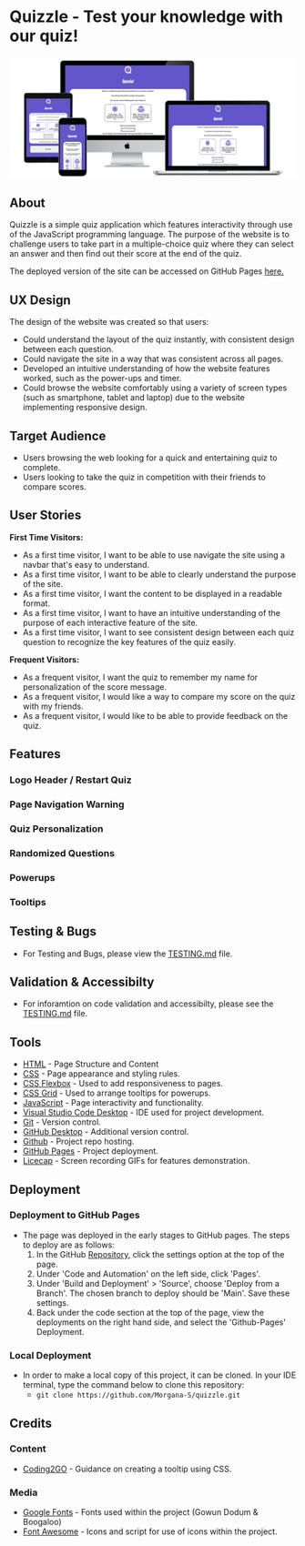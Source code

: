 # Quizzle - Test your knowledge with our quiz!
![Responsive Design Showcase](/documentation/feature-images/responsive-design-showcase.png)
## About
Quizzle is a simple quiz application which features interactivity through use of the JavaScript programming language. The purpose of the website is to challenge users to take part in a multiple-choice quiz where they can select an answer and then find out their score at the end of the quiz.

The deployed version of the site can be accessed on GitHub Pages [here.](https://morgana-s.github.io/quizzle/)

## UX Design
The design of the website was created so that users:
- Could understand the layout of the quiz instantly, with consistent design between each question.
- Could navigate the site in a way that was consistent across all pages.
- Developed an intuitive understanding of how the website features worked, such as the power-ups and timer.
- Could browse the website comfortably using a variety of screen types (such as smartphone, tablet and laptop) due to the website implementing responsive design.

## Target Audience
- Users browsing the web looking for a quick and entertaining quiz to complete.
- Users looking to take the quiz in competition with their friends to compare scores.

## User Stories
**First Time Visitors:**
- As a first time visitor, I want to be able to use navigate the site using a navbar that's easy to understand.
- As a first time visitor, I want to be able to clearly understand the purpose of the site.
- As a first time visitor, I want the content to be displayed in a readable format.
- As a first time visitor, I want to have an intuitive understanding of the purpose of each interactive feature of the site.
- As a first time visitor, I want to see consistent design between each quiz question to recognize the key features of the quiz easily.

**Frequent Visitors:**
- As a frequent visitor, I want the quiz to remember my name for personalization of the score message.
- As a frequent visitor, I would like a way to compare my score on the quiz with my friends.
- As a frequent visitor, I would like to be able to provide feedback on the quiz.

## Features
### Logo Header / Restart Quiz
### Page Navigation Warning
### Quiz Personalization
### Randomized Questions
### Powerups
### Tooltips

## Testing & Bugs
- For Testing and Bugs, please view the [TESTING.md](/TESTING.md) file.

## Validation & Accessibilty
- For inforamtion on code validation and accessibilty, please see the [TESTING.md](/TESTING.md) file.

## Tools
- [HTML](https://developer.mozilla.org/en-US/docs/Web/HTML) - Page Structure and Content
- [CSS](https://developer.mozilla.org/en-US/docs/Web/CSS) - Page appearance and styling rules.
- [CSS Flexbox](https://developer.mozilla.org/en-US/docs/Learn/CSS/CSS_layout/Flexbox) - Used to add responsiveness to pages.
- [CSS Grid](https://developer.mozilla.org/en-US/docs/Web/CSS/CSS_grid_layout) - Used to arrange tooltips for powerups.
- [JavaScript](https://developer.mozilla.org/en-US/docs/Web/JavaScript) - Page interactivity and functionality.
- [Visual Studio Code Desktop](https://code.visualstudio.com/) - IDE used for project development.
- [Git](https://git-scm.com/) - Version control.
- [GitHub Desktop](https://desktop.github.com/download/) - Additional version control.
- [Github](https://github.com/) - Project repo hosting.
- [GitHub Pages](https://pages.github.com/) - Project deployment.
- [Licecap](https://www.cockos.com/licecap/) - Screen recording GIFs for features demonstration.

## Deployment
### Deployment to GitHub Pages
- The page was deployed in the early stages to GitHub pages. The steps to deploy are as follows:
    1. In the GitHub [Repository](https://github.com/Morgana-S/quizzle), click the settings option at the top of the page.
    2. Under 'Code and Automation' on the left side, click 'Pages'.
    3. Under 'Build and Deployment' > 'Source', choose 'Deploy from a Branch'. The chosen branch to deploy should be 'Main'. Save these settings.
    4. Back under the code section at the top of the page, view the deployments on the right hand side, and select the 'Github-Pages' Deployment.

### Local Deployment
- In order to make a local copy of this project, it can be cloned. In your IDE terminal, type the command below to clone this repository:
    - ``git clone https://github.com/Morgana-S/quizzle.git``

## Credits
### Content
- [Coding2GO](https://www.youtube.com/watch?v=UQKWc2r_41U) - Guidance on creating a tooltip using CSS.
### Media
- [Google Fonts](https://fonts.google.com/) - Fonts used within the project (Gowun Dodum & Boogaloo)
- [Font Awesome](https://fontawesome.com/icons) - Icons and script for use of icons within the project.
